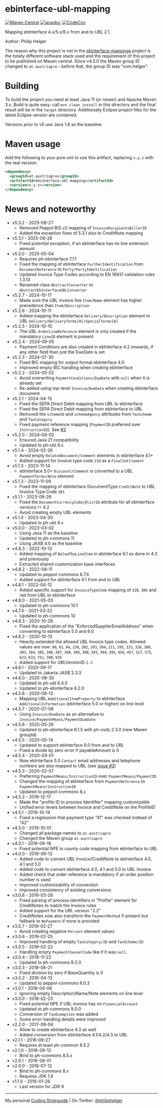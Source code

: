 # ebinterface-ubl-mapping

[![Maven Central](https://maven-badges.herokuapp.com/maven-central/at.austriapro/ebinterface-ubl-mapping/badge.svg)](https://maven-badges.herokuapp.com/maven-central/at.austriapro/ebinterface-ubl-mapping) 
[![javadoc](https://javadoc.io/badge2/at.austriapro/ebinterface-ubl-mapping/javadoc.svg)](https://javadoc.io/doc/at.austriapro/ebinterface-ubl-mapping)
[![CodeCov](https://codecov.io/gh/austriapro/ebinterface-ubl-mapping/branch/master/graph/badge.svg)](https://codecov.io/gh/austriapro/ebinterface-ubl-mapping)

Mapping ebInterface 4.x/5.x/6.x from and to UBL 2.1.

Author: Philip Helger

The reason why this project is not in the [ebinterface-mappings](https://github.com/austriapro/ebinterface-mappings) project is the totally different software stack used and the requirement of this project to be published on Maven central. 
Since v4.5.0 the Maven group ID changed to `at.austriapro` - before that, the group ID was "com.helger".

# Building

To build the project you need at least Java 11 (or newer) and Apache Maven 3.x. Build is quite easy: call `mvn clean install` in this directory and the final result will be in the `target` directory.
Additionally Eclipse project files for the latest Eclipse version are contained.

Versions prior to v5 use Java 1.8 as the baseline.

# Maven usage

Add the following to your pom.xml to use this artifact, replacing `x.y.z` with the real version:

```xml
<dependency>
  <groupId>at.austriapro</groupId>
  <artifactId>ebinterface-ubl-mapping</artifactId>
  <version>x.y.z</version>
</dependency>
```

# News and noteworthy

* v5.3.2 - 2025-06-27
    * Removed Peppol BIS v2 mapping of `InvoiceRecipientsBillerID`
    * Added the exception fixes of 5.3.1 also to CreditNote mapping
* v5.3.1 - 2025-06-26
    * Fixed potential exception, if an ebInterface has no line extension amount
* v5.3.0 - 2025-05-04
    * Requires ph-ebinterface 7.1.1
    * Fixed the mapping of ebInterface `FurtherIdentification` from `DocumentReference` to `Party/PartyIdentification`
    * Updated Invoice Type Codes according to EN 16931 validation rules 1.3.13
    * Renamed class `AbstractConverter` to `AbstractEbInterfaceUBLConverter`
* v5.2.7 - 2024-10-17
    * Made sure the UBL invoice line `Item/Name` element has higher precedence than `Item/Description`
* v5.2.6 - 2024-10-11
    * Added mapping the ebInterface `Delivery/Description` element to UBL `Delivery/DeliveryTerms[0]/SpecialTerms[0]`
* v5.2.5 - 2024-10-10
    * The UBL `OrderLineReference` element is only created if the mandatory `LineID` element is present
* v5.2.4 - 2024-09-05
    * Payment Conditions are also created in ebInterface 4.2 onwards, if any other field then just the DueDate is set
* v5.2.3 - 2024-07-30
    * Fixed BIC mapping for output format ebInterface 4.0
    * Improved empty BIC handling when creating ebInterface
* v5.2.2 - 2024-05-02
    * Avoid overwriting `PaymentConditions/DueDate` with `null` when it is already set
    * Re-added using top-level `Invoice/DueDate` when creating ebInterface document
* v5.2.1 - 2024-04-15
    * Fixed the SEPA Direct Debit mapping from UBL to ebInterface
    * Fixed the SEPA Direct Debit mapping from ebInterface to UBL
    * Removed the `schemeID` and `schemeAgency` attributes from `TaxScheme` and `TaxCategory`
    * Fixed payment reference mapping (`PaymentID` preferred over `InstructionID`). See [#3](https://github.com/austriapro/ebinterface-ubl-mapping/issues/3)
* v5.2.0 - 2024-04-02
    * Ensured Java 21 compatibility
    * Updated to ph-ubl 9.x
* v5.1.4 - 2024-02-26
    * Avoid empty `RelatedDocument/Comment` elements in ebInterface 4.1+
    * Added support for invoice type code `218` as a `FinalSettlement`
* v5.1.3 - 2023-11-14
    * ebInterface 5.0+ `Discount/Comment` is converted to a UBL `PaymentTerms/Note` element
* v5.1.2 - 2023-11-09
    * Fixed the mapping of ebInterface DocumentType `CreditNote` to UBL Invoice Type Code `381`
* v5.1.1 - 2023-09-26
    * Fixed the `DocumentCurrencyCode/@listID` attribute for all ebInterface versions != 4.2
    * Avoid creating empty UBL elements
* v5.1.0 - 2023-04-30
    * Updated to ph-ubl 8.x
* v5.0.0 - 2023-03-02
    * Using Java 11 as the baseline
    * Updated to ph-commons 11
    * Using JAXB 4.0 as the baseline
* v4.8.3 - 2022-10-12
    * Added mapping of `BelowTheLineItem` in ebInterface 6.1 as done in 4.3 and previously
    * Extracted shared customization base interfaces
* v4.8.2 - 2022-08-11
    * Updated to peppol-commons 8.7.6
    * Added support for ebInterface 6.1 from and to UBL
* v4.8.1 - 2022-04-12
    * Added specific support for `InvoiceTypeCode` mapping of `326`, `386` and `389` from UBL to ebInterface
* v4.8.0 - 2021-05-03
    * Updated to ph-commons 10.1
* v4.7.0 - 2021-03-22
    * Updated to ph-commons 10
* v4.6.3 - 2020-10-28
    * Fixed the application of the "EnforcedSupplierEmailAddress" when converting to ebInterface 5.0 and 6.0
* v4.6.2 - 2020-10-13
    * Heavily extended the allowed UBL Invoice type codes. Allowed values are now: `80`, `82`, `84`, `130`, `202`, `203`, `204`, `211`, `295`, `325`, `326`, `380`, `383`, `384`, `385`, `386`, `387`, `388`, `389`, `390`, `393`, `394`, `395`, `456`, `457`, `527`, `575`, `623`, `633`, `751`, `780`, `935`
    * Added support for UBLVersionID `2.3`
* v4.6.1 - 2020-09-17
    * Updated to Jakarta JAXB 2.3.3
* v4.6.0 - 2020-08-30
    * Updated to ph-ubl 6.4.0
    * Updated to ph-ebinterface 6.2.0
* v4.5.8 - 2020-08-13
    * Mapping UBL `AdditionalItemProperty` to ebInterface `AdditionalInformation` (ebInterface 5.0 or higher) on line level
* v4.5.7 - 2020-07-08
    * Using `Invoice/DueDate` as an alternative to `Invoice/PaymentMeans/PaymentDueDate`
* v4.5.6 - 2020-05-26
    * Updated to ph-ebinterface 6.1.5 with ph-xsds 2.3.0 (new Maven groupId)
* v4.5.5 - 2020-05-14
    * Updated to support ebInterface 6.0 from and to UBL
    * Fixed a divide by zero error if payableAmount is 0
* v4.5.4 - 2020-04-01
    * Now ebInterface 5.0 `Contact` email addresses and telephone numbers are also mapped to UBL (see [issue #2](https://github.com/austriapro/ebinterface-ubl-mapping/issues/2))
* v4.5.3 - 2020-02-07
    * Preferring `PaymentMeans/InstructionID` over `PaymentMeans/PaymentID`
    * Changed the mapping of ebInterface from `PaymentReference` to `PaymentMeans/InstructionID`
    * Updated to peppol-commons 8.x
* v4.5.2 - 2019-12-17
    * Made the "profile ID to process Identifier" mapping customizable
    * Unified error levels between Invoice and CreditNote on the ProfileID
* v4.5.1 - 2019-10-14
    * Fixed a regression that payment type "41" was checked instead of "42"
* v4.5.0 - 2019-10-01
    * Changed all package names to `at.austriapro`
    * Changed the Maven group `at.austriapro`
* v4.0.1 - 2019-09-18
    * Fixed potential NPE in county code mapping from ebInterface to UBL
* v4.0.0 - 2019-09-13
    * Added code to convert UBL Invoice/CreditNote to ebInterface 4.0, 4.1 and 5.0
    * Added code to convert ebInterface 4.0, 4.1 and 5.0 to UBL Invoice
    * Added check that order reference is mandatory if an order position number is used
    * Improved customizability of conversion
    * Improved consistency of existing conversions
* v3.0.8 - 2019-03-28
    * Fixed parsing of process identifiers in "Profile" element for CreditNotes to match the Invoice rules
    * Added support for the UBL version "2.2"
    * CreditNotes now also transform the `PaymentMethod` if present but fallback to `NoPayment` if none is provided
* v3.0.7 - 2019-02-27
    * Avoid creating negative `Percent` element values
* v3.0.6 - 2019-02-25
    * Improved handling of empty `TaxCategory/ID` and `TaxScheme/ID`
* v3.0.5 - 2019-02-22
    * Handling empty `PaymentChannelCode` like if it was `null`.
* v3.0.4 - 2018-11-22
    * Updated to ph-commons 9.2.0
* v3.0.3 - 2018-06-21
    * Fixed division by zero if BaseQuantity is 0
* v3.0.2 - 2018-04-13
    * Updated to peppol-commons 6.0.3
* v3.0.1 - 2018-04-06
    * Ignoring empty Description/Name/Note elements on line level
* v3.0.0 - 2018-02-23
    * Fixed potential NPE if UBL invoice has no `FinancialAccount`
    * Updated to ph-commons 9.0.0 
    * Conversion of `TaxExemption` was added
    * Some error handling details were improved
* v2.2.0 - 2017-08-04
    * Allow to create ebInterface 4.3 as well
    * Added conversion from ebInterface 4.1/4.2/4.3 to UBL
* v2.1.1 - 2016-09-27
    * Requires at least ph-common 8.5.2
* v2.1.0 - 2016-09-12
    * Bind to ph-commons 8.5.x
* v2.0.1 - 2016-08-01  
* v2.0.0 - 2016-07-12
    * Bind to ph-commons 8.x
    * Requires JDK 1.8
* v1.1.0 - 2016-01-26
    * Last version for JDK 6    

---

My personal [Coding Styleguide](https://github.com/phax/meta/blob/master/CodingStyleguide.md) |
On Twitter: <a href="https://twitter.com/philiphelger">@philiphelger</a>
